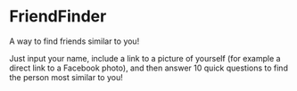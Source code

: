 # FriendFinder
A way to find friends similar to you!

Just input your name, include a link to a picture of yourself (for example a direct link to a Facebook photo), and then answer 10 quick questions to find the person most similar to you!
